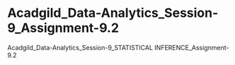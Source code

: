 # Acadgild_Data-Analytics_Session-9_Assignment-9.2
Acadgild_Data-Analytics_Session-9_STATISTICAL INFERENCE_Assignment-9.2
